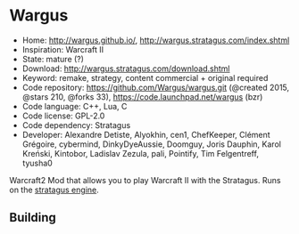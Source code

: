 # Wargus

- Home: http://wargus.github.io/, http://wargus.stratagus.com/index.shtml
- Inspiration: Warcraft II
- State: mature (?)
- Download: http://wargus.stratagus.com/download.shtml
- Keyword: remake, strategy, content commercial + original required
- Code repository: https://github.com/Wargus/wargus.git (@created 2015, @stars 210, @forks 33), https://code.launchpad.net/wargus (bzr)
- Code language: C++, Lua, C
- Code license: GPL-2.0
- Code dependency: Stratagus
- Developer: Alexandre Detiste, Alyokhin, cen1, ChefKeeper, Clément Grégoire, cybermind, DinkyDyeAussie, Doomguy, Joris Dauphin, Karol Kreński, Kintobor, Ladislav Zezula, pali, Pointify, Tim Felgentreff, tyusha0

Warcraft2 Mod that allows you to play Warcraft II with the Stratagus.
Runs on the [stratagus engine](http://forums.stratagus.com/).

## Building
